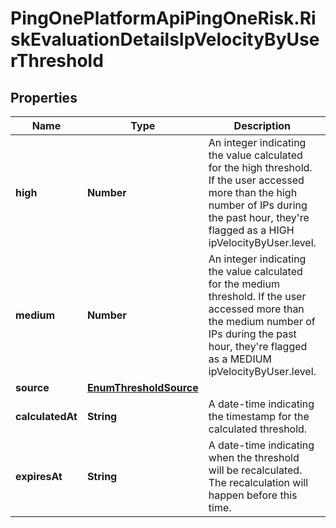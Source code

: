 # PingOnePlatformApiPingOneRisk.RiskEvaluationDetailsIpVelocityByUserThreshold

## Properties

Name | Type | Description | Notes
------------ | ------------- | ------------- | -------------
**high** | **Number** | An integer indicating the value calculated for the high threshold. If the user accessed more than the high number of IPs during the past hour, they&#39;re flagged as a HIGH ipVelocityByUser.level. | [optional] 
**medium** | **Number** | An integer indicating the value calculated for the medium threshold. If the user accessed more than the medium number of IPs during the past hour, they&#39;re flagged as a MEDIUM ipVelocityByUser.level. | [optional] 
**source** | [**EnumThresholdSource**](EnumThresholdSource.md) |  | [optional] 
**calculatedAt** | **String** | A date-time indicating the timestamp for the calculated threshold. | [optional] 
**expiresAt** | **String** | A date-time indicating when the threshold will be recalculated. The recalculation will happen before this time. | [optional] 


